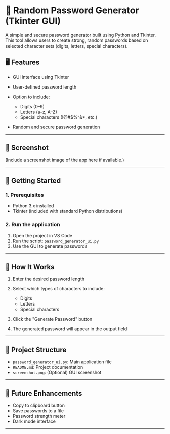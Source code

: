 
# 🔐 Random Password Generator (Tkinter GUI)

A simple and secure password generator built using Python and Tkinter. This tool allows users to create strong, random passwords based on selected character sets (digits, letters, special characters).



## 🖥️ Features

* GUI interface using Tkinter
* User-defined password length
* Option to include:

  * Digits (0–9)
  * Letters (a–z, A–Z)
  * Special characters (!@#\$%^&\*, etc.)
* Random and secure password generation

---

## 📸 Screenshot

(Include a screenshot image of the app here if available.)

---

## 🚀 Getting Started

### 1. Prerequisites

* Python 3.x installed
* Tkinter (included with standard Python distributions)

### 2. Run the application

1. Open the project in VS Code
2. Run the script: `password_generator_ui.py`
3. Use the GUI to generate passwords

---

## 🧠 How It Works

1. Enter the desired password length
2. Select which types of characters to include:

   * Digits
   * Letters
   * Special characters
3. Click the "Generate Password" button
4. The generated password will appear in the output field

---

## 📂 Project Structure

* `password_generator_ui.py`: Main application file
* `README.md`: Project documentation
* `screenshot.png`: (Optional) GUI screenshot

---

## 📌 Future Enhancements

* Copy to clipboard button
* Save passwords to a file
* Password strength meter
* Dark mode interface

---


